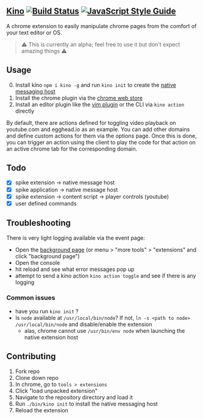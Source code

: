 [Kino](https://www.wired.com/2011/11/1107wireless-remote-control/) [![Build Status](https://travis-ci.org/NickTomlin/kino.svg?branch=master)](https://travis-ci.org/NickTomlin/kino) [![JavaScript Style Guide](https://img.shields.io/badge/code_style-standard-brightgreen.svg)](https://standardjs.com)
---
A chrome extension to easily manipulate chrome pages from the comfort of your text editor or OS.

> ⚠️ This is currently an alpha; feel free to use it but don't expect amazing things ⚠️

Usage
---

0. Install kino `npm i kino -g` and run `kino init` to create the [native messaging host](https://developer.chrome.com/apps/nativeMessaging#native-messaging-host)
1. Install the chrome plugin via the [chrome web store](https://chrome.google.com/webstore/detail/kino/gfonelhapmmnblbnniimhkdmnlopaabm)
2. Install an editor plugin like the [vim plugin](https://github.com/nicktomlin/kino.vim) or the CLI via `kino action` directly

By default, there are actions defined for toggling video playback on youtube.com and egghead.io as an example. You can add other domains and define custom actions for them via the options page. Once this is done, you can trigger an action using the client to play the code for that action on an active chrome tab for the corresponding domain.

Todo
---

- [x] spike extension -> native message host
- [x] spike application -> native message host
- [x] spike extension -> content script -> player controls (youtube)
- [x] user defined commands

Troubleshooting
---

There is very light logging available via the event page:

- Open the [background page](chrome-extension://gfonelhapmmnblbnniimhkdmnlopaabm/_generated_background_page.html) (or menu > "more tools" > "extensions" and click "background page")
- Open the console
- hit reload and see what error messages pop up
- attempt to send a kino action `kino action toggle` and see if there is any logging

### Common issues

- have you run `kino init` ?
- Is `node` available at `/usr/local/bin/node`? If not, `ln -s <path to node> /usr/local/bin/node` and disable/enable the extension
  - alas, chrome cannot use `/usr/bin/env node` when launching the native extension host

Contributing
---

1. Fork repo
2. Clone down repo
2. In chrome, go to `tools > extensions`
3. Click "load unpacked extension"
4. Navigate to the repository directory and load it
5. Run `./bin/kino init` to install the native messaging host
6. Reload the extension
